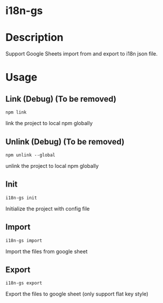 # i18n-gs

# Description

Support Google Sheets import from and export to i18n json file.

# Usage

## Link (Debug) (To be removed)

```console
npm link
```

link the project to local npm globally

## Unlink (Debug) (To be removed)

```console
npm unlink --global
```

unlink the project to local npm globally

## Init

```console
i18n-gs init
```

Initialize the project with config file

## Import

```console
i18n-gs import
```

Import the files from google sheet

## Export

```console
i18n-gs export
```

Export the files to google sheet (only support flat key style)
